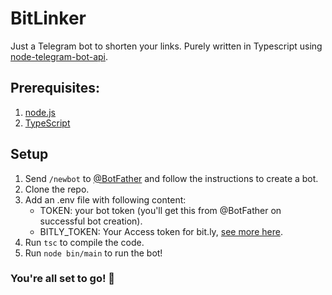# BitLinker

Just a Telegram bot to shorten your links. Purely written in Typescript using [node-telegram-bot-api](https://github.com/yagop/node-telegram-bot-api).

## Prerequisites:
1. [node.js](https://nodejs.org/en/)
2. [TypeScript](https://www.typescriptlang.org/)

## Setup
1. Send `/newbot` to [@BotFather](https://t.me/botfather) and follow the instructions to create a bot.
2. Clone the repo.
3. Add an .env file with following content:
   - TOKEN: your bot token (you'll get this from @BotFather on successful bot creation).
   - BITLY_TOKEN: Your Access token for bit.ly, [see more here](https://app.bitly.com/settings/api/).
4. Run `tsc` to compile the code.
5. Run `node bin/main` to run the bot!

### You're all set to go! 🚀